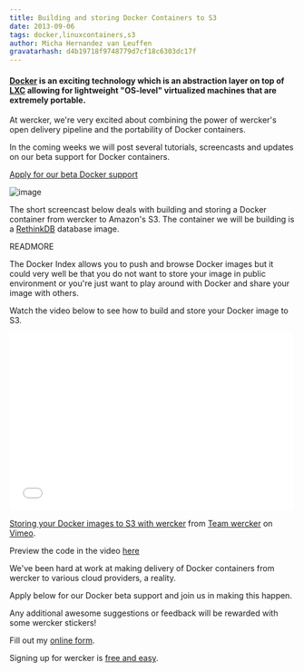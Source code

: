 ```yaml
---
title: Building and storing Docker Containers to S3
date: 2013-09-06
tags: docker,linuxcontainers,s3
author: Micha Hernandez van Leuffen
gravatarhash: d4b19718f9748779d7cf18c6303dc17f
---
```


<h4 class="subheader">
<a href="http://docker.io">Docker</a> is an exciting technology which is
an abstraction layer on top of <a
href="http://lxc.sourceforge.net/">LXC</a> allowing for lightweight "OS-level"
virtualized machines that are extremely portable.
</h4>

At wercker, we're very excited about combining the power of
wercker's open delivery pipeline and the portability of Docker containers.

In the coming weeks we will post several tutorials, screencasts and
updates on our beta support for Docker containers.

<div class="text-center">
<a href="http://blog.wercker.com/2013/09/06/Building-and-Storing-Docker-Containers.html#form" class="button radius secondary">Apply for our beta Docker support</a>
</div>

![image](http://f.cl.ly/items/0B2m3d3k1N2S3p3b0g0B/wercker_loves_docker.png)

The short screencast below deals with building and storing a Docker container
from wercker to Amazon's S3. The container we will be building is a [RethinkDB](http://rethinkdb.com) database image.

READMORE

The Docker Index allows you to push and browse Docker images but it
could very well be that you do not want to store your image in public
environment or you're just want to play around with Docker and share
your image with others.

Watch the video below to see how to build and store your Docker image to S3.


<div class="flex-video">
<iframe src="//player.vimeo.com/video/73947111" width="500" height="313" frameborder="0" webkitallowfullscreen mozallowfullscreen allowfullscreen></iframe> <p><a href="http://vimeo.com/73947111">Storing your Docker images to S3 with wercker</a> from <a href="http://vimeo.com/user19091499">Team wercker</a> on <a href="https://vimeo.com">Vimeo</a>.</p>
</div>

Preview the code in the video [here](https://github.com/mies/docker-container-to-s3)

<a id="form"></a>
We've been hard at work at making delivery of Docker containers from wercker to various cloud providers, a reality.

Apply below for our Docker beta support and join us in making this happen.

Any additional awesome suggestions or feedback will be rewarded with some wercker stickers!

<div id="wufoo-z7x4m1">
Fill out my <a href="http://wercker.wufoo.com/forms/z7x4m1">online form</a>.
</div>
<script type="text/javascript">var z7x4m1;(function(d, t) {
var s = d.createElement(t), options = {
'userName':'wercker',
'formHash':'z7x4m1',
'autoResize':true,
'height':'679',
'async':true,
'header':'show'};
s.src = ('https:' == d.location.protocol ? 'https://' : 'http://') + 'wufoo.com/scripts/embed/form.js';
s.onload = s.onreadystatechange = function() {
var rs = this.readyState; if (rs) if (rs != 'complete') if (rs != 'loaded') return;
try { z7x4m1 = new WufooForm();z7x4m1.initialize(options);z7x4m1.display(); } catch (e) {}};
var scr = d.getElementsByTagName(t)[0], par = scr.parentNode; par.insertBefore(s, scr);
})(document, 'script');</script>


Signing up for wercker is [free and easy](https://app.wercker.com/users/new/).
